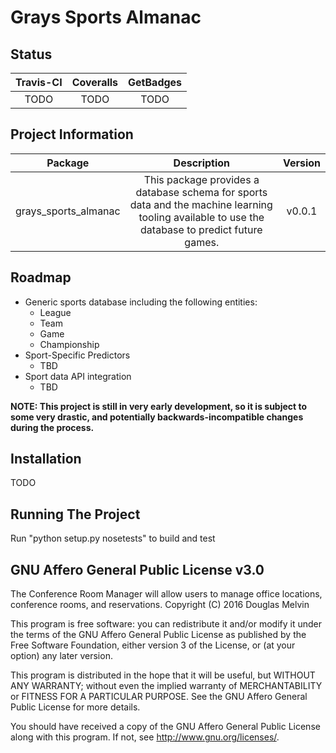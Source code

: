 # Grays Sports Almanac

## Status

| Travis-CI | Coveralls | GetBadges |
| :-------: | :-------: | :-------: |
| TODO | TODO |  TODO |

## Project Information
|         Package        |                                                                  Description                                                                     | Version |
| :--------------------: | :----------------------------------------------------------------------------------------------------------------------------------------------: | :-----: |
| grays\_sports\_almanac | This package provides a database schema for sports data and the machine learning tooling available to use the database to predict future games.  |  v0.0.1 |

## Roadmap
* Generic sports database including the following entities:
  * League
  * Team
  * Game
  * Championship
* Sport-Specific Predictors
  * TBD
* Sport data API integration
  * TBD

**NOTE: This project is still in very early development, so it is subject to some very drastic, and potentially backwards-incompatible changes during the process.**

## Installation

TODO

## Running The Project

Run "python setup.py nosetests" to build and test

## GNU Affero General Public License v3.0

The Conference Room Manager will allow users to manage office locations, conference rooms, and reservations.
Copyright (C) 2016  Douglas Melvin

This program is free software: you can redistribute it and/or modify it under the terms of the GNU Affero General Public License as published by the Free Software Foundation, either version 3 of the License, or (at your option) any later version.

This program is distributed in the hope that it will be useful, but WITHOUT ANY WARRANTY; without even the implied warranty of MERCHANTABILITY or FITNESS FOR A PARTICULAR PURPOSE.  See the GNU Affero General Public License for more details.

You should have received a copy of the GNU Affero General Public License along with this program.  If not, see <http://www.gnu.org/licenses/>.
